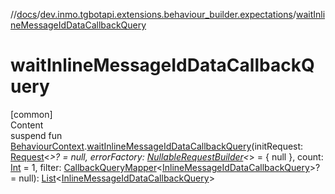 //[docs](../../index.md)/[dev.inmo.tgbotapi.extensions.behaviour_builder.expectations](index.md)/[waitInlineMessageIdDataCallbackQuery](wait-inline-message-id-data-callback-query.md)



# waitInlineMessageIdDataCallbackQuery  
[common]  
Content  
suspend fun [BehaviourContext](../dev.inmo.tgbotapi.extensions.behaviour_builder/-behaviour-context/index.md).[waitInlineMessageIdDataCallbackQuery](wait-inline-message-id-data-callback-query.md)(initRequest: [Request](../dev.inmo.tgbotapi.requests.abstracts/-request/index.md)<*>? = null, errorFactory: [NullableRequestBuilder](index.md#%5Bdev.inmo.tgbotapi.extensions.behaviour_builder.expectations%2FNullableRequestBuilder%2F%2F%2FPointingToDeclaration%2F%5D%2FClasslikes%2F625018081)<*> = { null }, count: [Int](https://kotlinlang.org/api/latest/jvm/stdlib/kotlin/-int/index.html) = 1, filter: [CallbackQueryMapper](index.md#%5Bdev.inmo.tgbotapi.extensions.behaviour_builder.expectations%2FCallbackQueryMapper%2F%2F%2FPointingToDeclaration%2F%5D%2FClasslikes%2F625018081)<[InlineMessageIdDataCallbackQuery](../dev.inmo.tgbotapi.types.CallbackQuery/-inline-message-id-data-callback-query/index.md)>? = null): [List](https://kotlinlang.org/api/latest/jvm/stdlib/kotlin.collections/-list/index.html)<[InlineMessageIdDataCallbackQuery](../dev.inmo.tgbotapi.types.CallbackQuery/-inline-message-id-data-callback-query/index.md)>  



